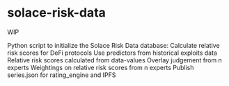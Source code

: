 # solace-risk-data
WIP 

Python script to initialize the Solace Risk Data database:
Calculate relative risk scores for DeFi protocols
Use predictors from historical exploits data
Relative risk scores calculated from data-values
Overlay judgement from n experts 
Weightings on relative risk scores from n experts
Publish series.json for rating_engine and IPFS


